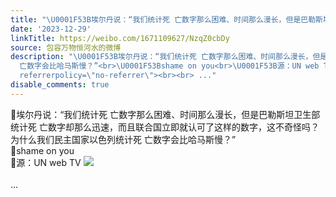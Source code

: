 ```yaml
---
title: "\U0001F53B埃尔丹说：“我们统计死 亡数字那么困难、时间那么漫长，但是巴勒斯坦卫生部统计死 亡数字却那么迅速，而且联合国立即就认可了这样的数字，这不奇怪吗？为什..."
date: '2023-12-29'
linkTitle: https://weibo.com/1671109627/NzqZ0cbDy
source: 包容万物恒河水的微博
description: "\U0001F53B埃尔丹说：“我们统计死 亡数字那么困难、时间那么漫长，但是巴勒斯坦卫生部统计死 亡数字却那么迅速，而且联合国立即就认可了这样的数字，这不奇怪吗？为什么我们民主国家以色列统计死
  亡数字会比哈马斯慢？”<br>\U0001F53Bshame on you<br>\U0001F53B源：UN web TV <img style=\"\" src=\"https://tvax1.sinaimg.cn/large/639b1bfbly1hlb5go1dazj21at0rc1kx.jpg\"
  referrerpolicy=\"no-referrer\"><br><br> ..."
disable_comments: true
---
```

🔻埃尔丹说：“我们统计死 亡数字那么困难、时间那么漫长，但是巴勒斯坦卫生部统计死 亡数字却那么迅速，而且联合国立即就认可了这样的数字，这不奇怪吗？为什么我们民主国家以色列统计死 亡数字会比哈马斯慢？”<br>🔻shame on you<br>🔻源：UN web TV <img style="" src="https://tvax1.sinaimg.cn/large/639b1bfbly1hlb5go1dazj21at0rc1kx.jpg" referrerpolicy="no-referrer"><br><br> ...